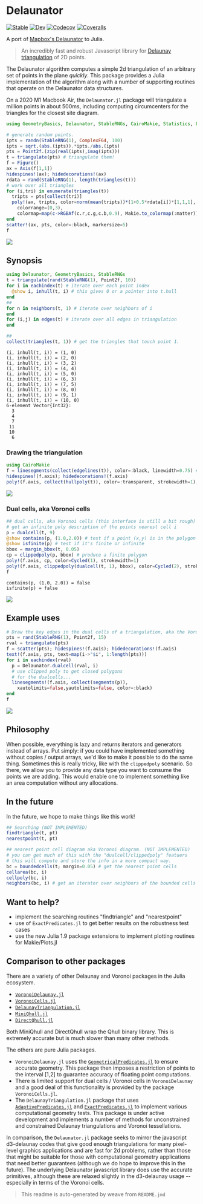 # Delaunator

[![Stable](https://img.shields.io/badge/docs-stable-blue.svg)](https://juliageometry.github.io/Delaunator.jl/stable)
[![Dev](https://img.shields.io/badge/docs-dev-blue.svg)](https://juliageometry.github.io/Delaunator.jl/dev)
[![Codecov](https://codecov.io/gh/juliageometry/Delaunator.jl/branch/master/graph/badge.svg)](https://codecov.io/gh/juliageometry/Delaunator.jl)
[![Coveralls](https://coveralls.io/repos/github/juliageometry/Delaunator.jl/badge.svg?branch=master)](https://coveralls.io/github/juliageometry/Delaunator.jl?branch=master)

A port of [Mapbox's Delaunator](https://github.com/mapbox/delaunator) to Julia.

> An incredibly fast and robust Javascript library for
> [Delaunay triangulation](https://en.wikipedia.org/wiki/Delaunay_triangulation) of 2D points.

The Delaunator algorithm computes a simple 2d triangulation of an arbitrary set of points in the plane _quickly_. This package provides a Julia implementation of the algorithm along with a number of supporting routines that operate on the Delaunator data structures. 

On a 2020 M1 Macbook Air, the `Delaunator.jl` package will triangulate a million points in about 500ms, including computing circumcenters for the triangles for the closest site diagram. 

```julia
using GeometryBasics, Delaunator, StableRNGs, CairoMakie, Statistics, LinearAlgebra

# generate random points. 
ipts = randn(StableRNG(1), ComplexF64, 100)
ipts = sqrt.(abs.(ipts)).*ipts./abs.(ipts)
pts = Point2f.(zip(real(ipts),imag(ipts)))
t = triangulate(pts) # triangulate them! 
f = Figure()
ax = Axis(f[1,1])
hidespines!(ax); hidedecorations!(ax) 
rdata = rand(StableRNG(1), length(triangles(t)))
# work over all triangles
for (i,tri) in enumerate(triangles(t))
  tripts = pts[collect(tri)]
  poly!(ax, tripts, color=norm(mean(tripts))*(1+0.5*rdata[i])*[1,1,1],
    colorrange=(0,3), 
    colormap=map(c->RGBAf(c.r,c.g,c.b,0.9), Makie.to_colormap(:matter)))
end
scatter!(ax, pts, color=:black, markersize=5)
f
```

![](docs/README_1_1.png)



Synopsis
--------
```julia
using Delaunator, GeometryBasics, StableRNGs
t = triangulate(rand(StableRNG(1), Point2f, 10))
for i in eachindex(t) # iterate over each point index 
  @show i, inhull(t, i) # this gives 0 or a pointer into t.hull
end
##  
for n in neighbors(t, 1) # iterate over neighbors of i
end 
for (i,j) in edges(t) # iterate over all edges in triangulation
end 

##
collect(triangles(t, 1)) # get the triangles that touch point 1.
```

```
(i, inhull(t, i)) = (1, 0)
(i, inhull(t, i)) = (2, 0)
(i, inhull(t, i)) = (3, 2)
(i, inhull(t, i)) = (4, 4)
(i, inhull(t, i)) = (5, 0)
(i, inhull(t, i)) = (6, 3)
(i, inhull(t, i)) = (7, 5)
(i, inhull(t, i)) = (8, 0)
(i, inhull(t, i)) = (9, 1)
(i, inhull(t, i)) = (10, 0)
6-element Vector{Int32}:
  3
  4
  7
 11
 10
  6
```





### Drawing the triangulation 
```julia
using CairoMakie
f = linesegments(collect(edgelines(t)), color=:black, linewidth=0.75) # draw the edges 
hidespines!(f.axis); hidedecorations!(f.axis) 
poly!(f.axis, collect(hullpoly(t)), color=:transparent, strokewidth=1); f
```

![](docs/README_3_1.png)



### Dual cells, aka Voronoi cells 
```julia
## dual cells, aka Voronoi cells (this interface is still a bit rough)
# get an infinite poly description of the points nearest cell i 
p = dualcell(t, 9) 
@show contains(p, (1.0,2.0)) # test if a point (x,y) is in the polygon
@show isfinite(p) # test if it's finite or infinite 
bbox = margin_bbox(t, 0.05) 
cp = clippedpoly(p, bbox) # produce a finite polygon
poly!(f.axis, cp, color=Cycled(1), strokewidth=1)
poly!(f.axis, clippedpoly(dualcell(t, 1), bbox), color=Cycled(2), strokewidth=1)
f
```

```
contains(p, (1.0, 2.0)) = false
isfinite(p) = false
```


![](docs/README_4_1.png)



Example uses
------------
```julia
# Draw the key edges in the dual cells of a triangulation, aka the Voronoi diagram
pts = rand(StableRNG(1), Point2f, 15)
rval = triangulate(pts)
f = scatter(pts); hidespines!(f.axis); hidedecorations!(f.axis) 
text!(f.axis, pts, text=map(i->"$i", 1:length(pts)))
for i in eachindex(rval) 
  p = Delaunator.dualcell(rval, i)
  # use clipped poly to get closed polygons
  # for the dualcells... 
  linesegments!(f.axis, collect(segments(p)),
    xautolimits=false,yautolimits=false, color=:black)
end 
f
```

![](docs/README_5_1.png)



Philosophy
----------
When possible, everything is lazy and returns iterators and generators instead of arrays. 
Put simply: if you could have implemented something without copies / output arrays, we'd 
like to make it possible to do the same thing. Sometimes this is really tricky, like with
the `clippedpoly` scenario. So there, we allow you to provide any data type you want
to consume the points we are adding. This would enable one to implement something like
an area computation without any allocations. 

In the future
-------------
In the future, we hope to make things like this work! 
```julia
## Searching (NOT IMPLEMENTED)
findtriangle(t, pt) 
nearestpoint(t, pt) 

## nearest point cell diagram aka Voronoi diagram. (NOT IMPLEMENTED)
# you can get much of this with the "dualcell/clippedpoly" featuers
# this will compute and store the info in a more compact way. 
bc = boundedcells(t; margin=0.05) # get the nearest point cells
cellarea(bc, i)
cellpoly(bc, i) 
neighbors(bc, i) # get an iterator over neighbors of the bounded cells
```



Want to help?
-------------
- implement the searching routines "findtriangle" and "nearestpoint"
- use of `ExactPredicates.jl` to get better results on the robustness test cases 
- use the new Julia 1.9 package extensions to implement plotting routines for Makie/Plots.jl

Comparison to other packages
----------------------------

There are a variety of other Delaunay and Voronoi packages in the Julia ecosystem.

- [`VoronoiDelaunay.jl`](https://github.com/JuliaGeometry/VoronoiDelaunay.jl)
- [`VoronoiCells.jl`](https://github.com/JuliaGeometry/VoronoiCells.jl)
- [`DelaunayTriangulation.jl`](https://github.com/JuliaGeometry/DelaunayTriangulation.jl)
- [`MiniQhull.jl`](https://github.com/gridap/MiniQhull.jl)
- [`DirectQhull.jl`](https://github.com/JuhaHeiskala/DirectQhull.jl)

Both MiniQhull and DirectQhull wrap the Qhull binary library. This is extremely accurate but is much slower
than many other methods. 

The others are pure Julia packages. 
- `VoronoiDelaunay.jl` uses the [`GeometricalPredicates.jl`](https://github.com/JuliaGeometry/GeometricalPredicates.jl)
to ensure accurate geometry. This package then imposes a restriction of points to the interval [1,2] to guarantee accuracy
of floating point computations. 
- There is limited support for dual cells / Voronoi cells in `VoronoiDelaunay` and 
a good deal of this functionality is provided by the package `VoronoiCells.jl`. 
- The `DelaunayTriangulation.jl` package that 
uses [`AdaptivePredicates.jl`](https://github.com/JuliaGeometry/AdaptivePredicates.jl) and [`ExactPredicates.jl`](https://github.com/lairez/ExactPredicates.jl) to implement various 
computational geometry tests. This package is under active development and implements a number of methods for unconstrained and constrained Delaunay triangulations and Voronoi tessellations.

In comparison, the `Delaunator.jl` package seeks to mirror the javascript d3-delaunay codes that give good
enough triangulations for many pixel-level graphics applications and are fast for 2d problems, rather than those that 
might be suitable for those with computational geometry applications that need better guarantees
(although we do hope to improve this in the future). The underlying Delaunator javascript library does use the
accurate primitives, although these are relaxed slightly in the d3-delaunay usage -- especially in terms of the
Voronoi cells. 

> This readme is auto-generated by weave from `README.jmd`
